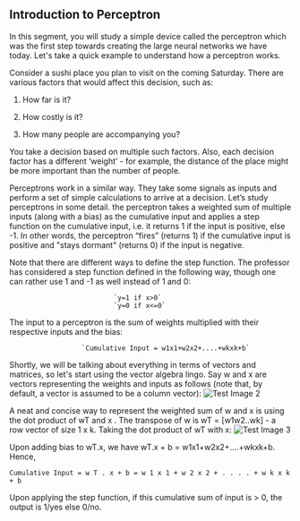 ## Introduction to Perceptron
In this segment, you will study a simple device called the perceptron which was the first step towards creating the large neural networks we have today. Let's take a quick example to understand how a perceptron works.

 

Consider a sushi place you plan to visit on the coming Saturday. There are various factors that would affect this decision, such as:

1. How far is it?

2. How costly is it?

3. How many people are accompanying you?

You take a decision based on multiple such factors. Also, each decision factor has a different ‘weight’ - for example, the distance of the place might be more important than the number of people. 

Perceptrons work in a similar way. They take some signals as inputs and perform a set of simple calculations to arrive at a decision. 
Let’s study perceptrons in some detail.
the perceptron takes a weighted sum of multiple inputs (along with a bias) as the cumulative input and applies a step function on the cumulative input, i.e. it returns 1 if the input is positive, else -1. In other words, the perceptron “fires” (returns 1) if the cumulative input is positive and "stays dormant" (returns 0) if the input is negative.

Note that there are different ways to define the step function. The professor has considered a step function defined in the following way, though one can rather use 1 and -1 as well instead of 1 and 0:

                              `y=1 if x>0`
                              `y=0 if x<=0`
                  
The input to a perceptron is the sum of weights multiplied with their respective inputs and the bias:                  
          
                      `Cumulative Input = w1x1+w2x2+....+wkxk+b`
                      
                   
Shortly, we will be talking about everything in terms of vectors and matrices, so let's start using the vector algebra lingo. Say w and x are vectors representing the weights and inputs as follows (note that, by default, a vector is assumed to be a column vector):
![Test Image 2](image2.jpg)

A neat and concise way to represent the weighted sum of w  and  x is using the dot product of wT and  x . The transpose of w is wT = [w1w2..wk] - a row vector of size 1 x k. Taking the dot product of wT with x:
![Test Image 3](image3.jpg)


Upon adding bias to wT.x, we have wT.x  + b = w1x1+w2x2+....+wkxk+b. Hence,

`Cumulative Input = w T . x + b = w 1 x 1 + w 2 x 2 + . . . . + w k x k + b`
 

Upon applying the step function, if this cumulative sum of input is > 0, the output is 1/yes else 0/no.
